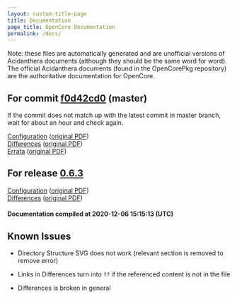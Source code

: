 ```yaml
---
layout: custom-title-page
title: Documentation
page_title: OpenCore Documentation
permalink: /docs/
---
```

Note: these files are automatically generated and are unofficial versions of Acidanthera documents (although they should be the same word for word). The official Acidanthera documents (found in the OpenCorePkg repository) are the authoritative documentation for OpenCore.

## For commit [f0d42cd0](https://github.com/acidanthera/OpenCorePkg/tree/f0d42cd0c9ac675f8e8e17d17b6d4f8ec97665b7) (master)

If the commit does not match up with the latest commit in master branch, wait for about an hour and check again.

[Configuration](latest/Configuration.html) ([original PDF](https://github.com/acidanthera/OpenCorePkg/blob/f0d42cd0c9ac675f8e8e17d17b6d4f8ec97665b7/Docs/Configuration.pdf))
<br>
[Differences](latest/Differences.html) ([original PDF](https://github.com/acidanthera/OpenCorePkg/blob/f0d42cd0c9ac675f8e8e17d17b6d4f8ec97665b7/Docs/Differences/Differences.pdf))
<br>
[Errata](latest/Errata.html) ([original PDF](https://github.com/acidanthera/OpenCorePkg/blob/f0d42cd0c9ac675f8e8e17d17b6d4f8ec97665b7/Docs/Errata/Errata.pdf))

## For release [0.6.3](https://github.com/acidanthera/OpenCorePkg/tree/0.6.3)

[Configuration](release/Configuration.html) ([original PDF](https://github.com/acidanthera/OpenCorePkg/blob/0.6.3/Docs/Configuration.pdf))
<br>
[Differences](release/Differences.html) ([original PDF](https://github.com/acidanthera/OpenCorePkg/blob/0.6.3/Docs/Differences/Differences.pdf))

#### Documentation compiled at 2020-12-06 15:15:13 (UTC)

## Known Issues

* Directory Structure SVG does not work (relevant section is removed to remove error)

* Links in Differences turn into `??` if the referenced content is not in the file

* Differences is broken in general
